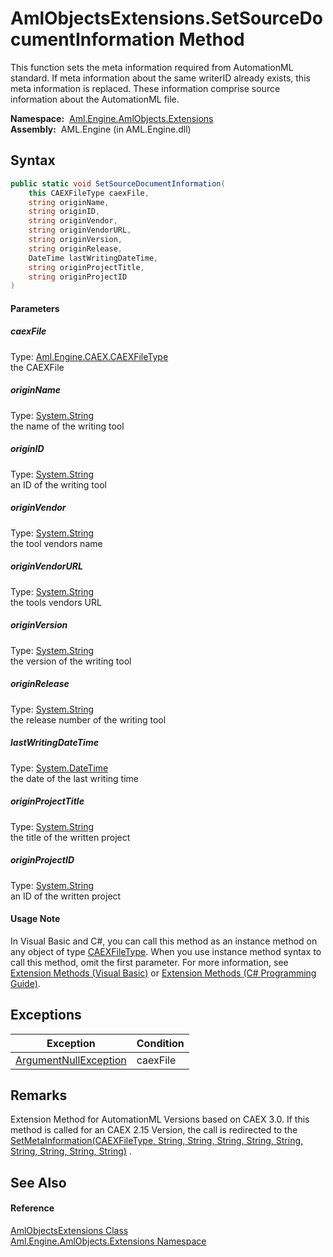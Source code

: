 AmlObjectsExtensions.SetSourceDocumentInformation Method
========================================================
This function sets the meta information required from AutomationML standard. If meta information about the same writerID already exists, this meta information is replaced. These information comprise source information about the AutomationML file.

  **Namespace:**  [Aml.Engine.AmlObjects.Extensions][1]  
  **Assembly:**  AML.Engine (in AML.Engine.dll)

Syntax
------

```csharp
public static void SetSourceDocumentInformation(
	this CAEXFileType caexFile,
	string originName,
	string originID,
	string originVendor,
	string originVendorURL,
	string originVersion,
	string originRelease,
	DateTime lastWritingDateTime,
	string originProjectTitle,
	string originProjectID
)
```

#### Parameters

##### *caexFile*
Type: [Aml.Engine.CAEX.CAEXFileType][2]  
the CAEXFile

##### *originName*
Type: [System.String][3]  
the name of the writing tool

##### *originID*
Type: [System.String][3]  
an ID of the writing tool

##### *originVendor*
Type: [System.String][3]  
the tool vendors name

##### *originVendorURL*
Type: [System.String][3]  
the tools vendors URL

##### *originVersion*
Type: [System.String][3]  
the version of the writing tool

##### *originRelease*
Type: [System.String][3]  
the release number of the writing tool

##### *lastWritingDateTime*
Type: [System.DateTime][4]  
the date of the last writing time

##### *originProjectTitle*
Type: [System.String][3]  
the title of the written project

##### *originProjectID*
Type: [System.String][3]  
an ID of the written project

#### Usage Note
In Visual Basic and C#, you can call this method as an instance method on any object of type [CAEXFileType][2]. When you use instance method syntax to call this method, omit the first parameter. For more information, see [Extension Methods (Visual Basic)][5] or [Extension Methods (C# Programming Guide)][6].

Exceptions
----------

Exception                  | Condition 
-------------------------- | --------- 
[ArgumentNullException][7] | caexFile  


Remarks
-------
 Extension Method for AutomationML Versions based on CAEX 3.0. If this method is called for an CAEX 2.15 Version, the call is redirected to the [SetMetaInformation(CAEXFileType, String, String, String, String, String, String, String, String, String)][8] . 

See Also
--------

#### Reference
[AmlObjectsExtensions Class][9]  
[Aml.Engine.AmlObjects.Extensions Namespace][1]  

[1]: ../README.md
[2]: ../../Aml.Engine.CAEX/CAEXFileType/README.md
[3]: https://docs.microsoft.com/dotnet/api/system.string
[4]: https://docs.microsoft.com/dotnet/api/system.datetime
[5]: https://docs.microsoft.com/dotnet/visual-basic/programming-guide/language-features/procedures/extension-methods
[6]: https://docs.microsoft.com/dotnet/csharp/programming-guide/classes-and-structs/extension-methods
[7]: https://docs.microsoft.com/dotnet/api/system.argumentnullexception
[8]: SetMetaInformation_1.md
[9]: README.md
[10]: https://www.automationml.org
[11]: ../../icons/logoShade.png